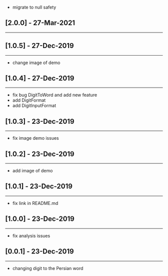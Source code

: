 - migrate to null safety
## [2.0.0] - 27-Mar-2021
--------------------------------
## [1.0.5] - 27-Dec-2019
--------------------------------
- change image of demo
## [1.0.4] - 27-Dec-2019
--------------------------------
- fix bug DigitToWord and add new feature 
- add DigitFormat
- add DigitInputFormat
## [1.0.3] - 23-Dec-2019
--------------------------------
- fix image demo issues
## [1.0.2] - 23-Dec-2019
--------------------------------
- add image of demo
## [1.0.1] - 23-Dec-2019
--------------------------------
- fix link in README.md
## [1.0.0] - 23-Dec-2019
--------------------------------
- fix analysis issues
## [0.0.1] - 23-Dec-2019
--------------------------------
- changing digit to the Persian word
